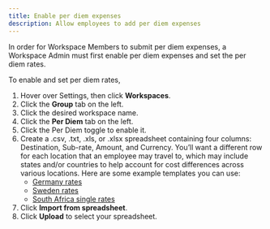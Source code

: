 ```yaml
---
title: Enable per diem expenses
description: Allow employees to add per diem expenses
---
```

<div id="expensify-classic" markdown="1">

In order for Workspace Members to submit per diem expenses, a Workspace Admin must first enable per diem expenses and set the per diem rates. 

To enable and set per diem rates,

1. Hover over Settings, then click **Workspaces**. 
2. Click the **Group** tab on the left. 
3. Click the desired workspace name. 
4. Click the **Per Diem** tab on the left. 
5. Click the Per Diem toggle to enable it. 
6. Create a .csv, .txt, .xls, or .xlsx spreadsheet containing four columns: Destination, Sub-rate, Amount, and Currency. You’ll want a different row for each location that an employee may travel to, which may include states and/or countries to help account for cost differences across various locations. Here are some example templates you can use:
   - [Germany rates]({{site.url}}/assets/Files/Germany-per-diem.csv)
   - [Sweden rates]({{site.url}}/assets/Files/Sweden-per-diem.csv)
   - [South Africa single rates]({{site.url}}/assets/Files/South-Africa-per-diem.csv)
7. Click **Import from spreadsheet**. 
8. Click **Upload** to select your spreadsheet.

</div>
